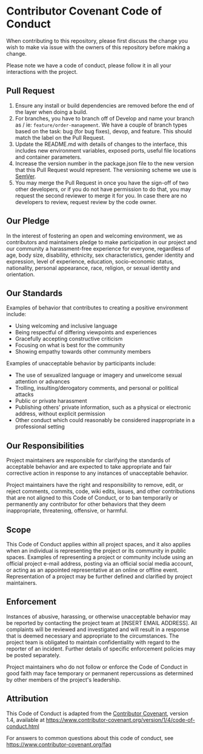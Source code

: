 # Contributor Covenant Code of Conduct

When contributing to this repository, please first discuss the change you wish 
to make via issue with the owners of this repository before making a change.

Please note we have a code of conduct, please follow it in all your interactions 
with the project.

## Pull Request

1. Ensure any install or build dependencies are removed before the end of the 
   layer when doing a build.
3. For branches, you have to branch off of Develop and name your branch as 
   <type or purpose>/<name-of-branch> ie: `feature/order-management`. We have a 
   couple of branch types based on the task: bug (for bug fixes), devop, and 
   feature. This should match the label on the Pull Request.
4. Update the README.md with details of changes to the interface, this includes 
   new environment variables, exposed ports, useful file locations and container 
   parameters.
5. Increase the version number in the package.json file to the new version that 
   this Pull Request would represent. The versioning scheme we use is 
   [SemVer](http://semver.org/).
6. You may merge the Pull Request in once you have the sign-off of two other 
   developers, or if you do not have permission to do that, you may request the 
   second reviewer to merge it for you. In case there are no developers to review, 
   request review by the code owner.

## Our Pledge

In the interest of fostering an open and welcoming environment, we as
contributors and maintainers pledge to make participation in our project and
our community a harassment-free experience for everyone, regardless of age, body
size, disability, ethnicity, sex characteristics, gender identity and expression,
level of experience, education, socio-economic status, nationality, personal
appearance, race, religion, or sexual identity and orientation.

## Our Standards

Examples of behavior that contributes to creating a positive environment
include:

* Using welcoming and inclusive language
* Being respectful of differing viewpoints and experiences
* Gracefully accepting constructive criticism
* Focusing on what is best for the community
* Showing empathy towards other community members

Examples of unacceptable behavior by participants include:

* The use of sexualized language or imagery and unwelcome sexual attention or
  advances
* Trolling, insulting/derogatory comments, and personal or political attacks
* Public or private harassment
* Publishing others' private information, such as a physical or electronic
  address, without explicit permission
* Other conduct which could reasonably be considered inappropriate in a
  professional setting

## Our Responsibilities

Project maintainers are responsible for clarifying the standards of acceptable
behavior and are expected to take appropriate and fair corrective action in
response to any instances of unacceptable behavior.

Project maintainers have the right and responsibility to remove, edit, or
reject comments, commits, code, wiki edits, issues, and other contributions
that are not aligned to this Code of Conduct, or to ban temporarily or
permanently any contributor for other behaviors that they deem inappropriate,
threatening, offensive, or harmful.

## Scope

This Code of Conduct applies within all project spaces, and it also applies when
an individual is representing the project or its community in public spaces.
Examples of representing a project or community include using an official
project e-mail address, posting via an official social media account, or acting
as an appointed representative at an online or offline event. Representation of
a project may be further defined and clarified by project maintainers.

## Enforcement

Instances of abusive, harassing, or otherwise unacceptable behavior may be
reported by contacting the project team at [INSERT EMAIL ADDRESS]. All
complaints will be reviewed and investigated and will result in a response that
is deemed necessary and appropriate to the circumstances. The project team is
obligated to maintain confidentiality with regard to the reporter of an incident.
Further details of specific enforcement policies may be posted separately.

Project maintainers who do not follow or enforce the Code of Conduct in good
faith may face temporary or permanent repercussions as determined by other
members of the project's leadership.

## Attribution

This Code of Conduct is adapted from the [Contributor Covenant][homepage], version 1.4,
available at https://www.contributor-covenant.org/version/1/4/code-of-conduct.html

[homepage]: https://www.contributor-covenant.org

For answers to common questions about this code of conduct, see
https://www.contributor-covenant.org/faq
